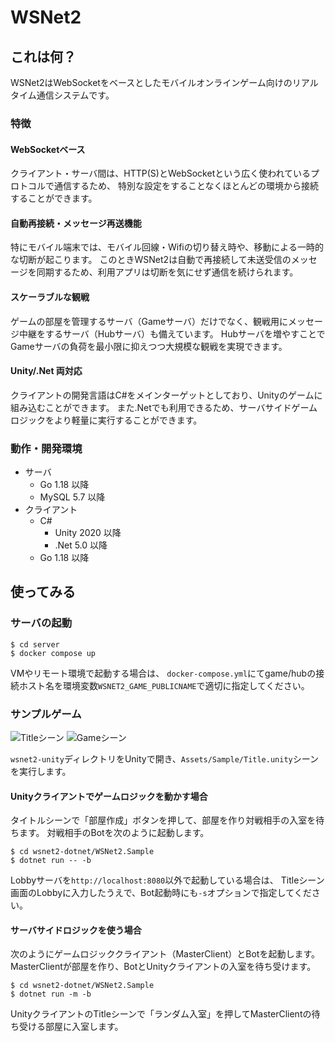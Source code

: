WSNet2
======

## これは何？

WSNet2はWebSocketをベースとしたモバイルオンラインゲーム向けのリアルタイム通信システムです。

### 特徴

#### WebSocketベース

クライアント・サーバ間は、HTTP(S)とWebSocketという広く使われているプロトコルで通信するため、
特別な設定をすることなくほとんどの環境から接続することができます。

#### 自動再接続・メッセージ再送機能

特にモバイル端末では、モバイル回線・Wifiの切り替え時や、移動による一時的な切断が起こります。
このときWSNet2は自動で再接続して未送受信のメッセージを同期するため、利用アプリは切断を気にせず通信を続けられます。

#### スケーラブルな観戦

ゲームの部屋を管理するサーバ（Gameサーバ）だけでなく、観戦用にメッセージ中継をするサーバ（Hubサーバ）も備えています。
Hubサーバを増やすことでGameサーバの負荷を最小限に抑えつつ大規模な観戦を実現できます。

#### Unity/.Net 両対応

クライアントの開発言語はC#をメインターゲットとしており、Unityのゲームに組み込むことができます。
また.Netでも利用できるため、サーバサイドゲームロジックをより軽量に実行することができます。

### 動作・開発環境

- サーバ
  - Go 1.18 以降
  - MySQL 5.7 以降
- クライアント
  - C#
    - Unity 2020 以降
    - .Net 5.0 以降
  - Go 1.18 以降

## 使ってみる

### サーバの起動

```shell
$ cd server
$ docker compose up
```

VMやリモート環境で起動する場合は、
`docker-compose.yml`にてgame/hubの接続ホスト名を環境変数`WSNET2_GAME_PUBLICNAME`で適切に指定してください。

### サンプルゲーム

![Titleシーン](_doc/sample_title.png)
![Gameシーン](_doc/sample_game.png)

`wsnet2-unity`ディレクトリをUnityで開き、`Assets/Sample/Title.unity`シーンを実行します。

#### Unityクライアントでゲームロジックを動かす場合

タイトルシーンで「部屋作成」ボタンを押して、部屋を作り対戦相手の入室を待ちます。
対戦相手のBotを次のように起動します。

```shell
$ cd wsnet2-dotnet/WSNet2.Sample
$ dotnet run -- -b
```
Lobbyサーバを`http://localhost:8080`以外で起動している場合は、
Titleシーン画面のLobbyに入力したうえで、Bot起動時にも`-s`オプションで指定してください。

#### サーバサイドロジックを使う場合

次のようにゲームロジッククライアント（MasterClient）とBotを起動します。
MasterClientが部屋を作り、BotとUnityクライアントの入室を待ち受けます。

```shell
$ cd wsnet2-dotnet/WSNet2.Sample
$ dotnet run -m -b
```

UnityクライアントのTitleシーンで「ランダム入室」を押してMasterClientの待ち受ける部屋に入室します。
